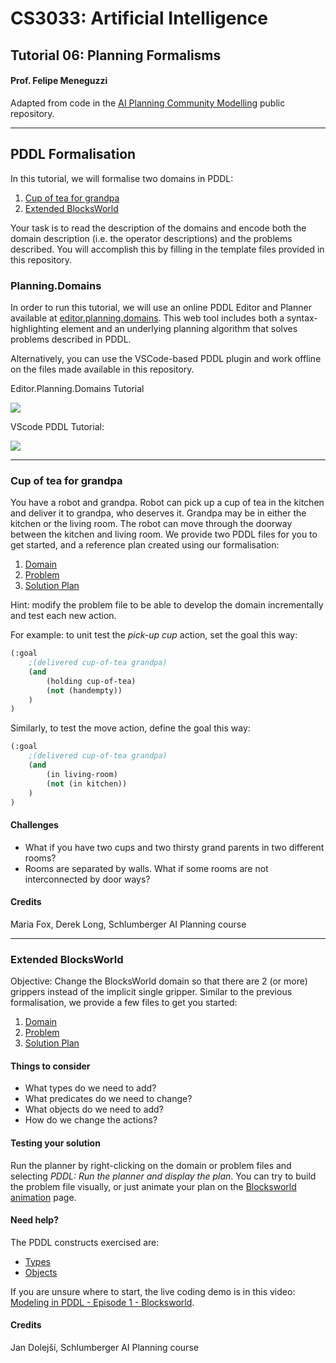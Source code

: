 # CS3033: Artificial Intelligence

## Tutorial 06: Planning Formalisms

#### Prof. Felipe Meneguzzi

Adapted from code in the [AI Planning Community Modelling](https://github.com/AI-Planning/modeling-in-pddl) public repository.

---

## PDDL Formalisation

In this tutorial, we will formalise two domains in PDDL:

1. [Cup of tea for grandpa](#cup-of-tea-for-grandpa)
2. [Extended BlocksWorld](#extended-blocksworld)

Your task is to read the description of the domains and encode both the domain description (i.e. the operator descriptions) and the problems described. You will accomplish this by filling in the template files provided in this repository.

### Planning.Domains

In order to run this tutorial, we will use an online PDDL Editor and Planner available at [editor.planning.domains](http://editor.planning.domains). This web tool includes both a syntax-highlighting element and an underlying planning algorithm that solves problems described in PDDL. 

Alternatively, you can use the VSCode-based PDDL plugin and work offline on the files made available in this repository. 

Editor.Planning.Domains Tutorial

[![](http://img.youtube.com/vi/HCVoVtAFkLo/0.jpg)](http://www.youtube.com/watch?v=HCVoVtAFkLo "Micro Tutorial on Editor")

VScode PDDL Tutorial: 

[![](http://img.youtube.com/vi/XW0z8Oik6G8/0.jpg)](http://www.youtube.com/watch?v=XW0z8Oik6G8 "PDDL Modeling Course")

---

### Cup of tea for grandpa

You have a robot and grandpa. Robot can pick up a cup of tea in the kitchen and deliver it to grandpa, who deserves it. Grandpa may be in either the kitchen or the living room. The robot can move through the doorway between the kitchen and living room. We provide two PDDL files for you to get started, and a reference plan created using our formalisation:

1. [Domain](cup_of_tea/domain.pddl)
2. [Problem](cup_of_tea/problem.pddl)
3. [Solution Plan](cup_of_tea/solution.plan)

Hint: modify the problem file to be able to develop the domain incrementally and test each new action.

For example: to unit test the _pick-up cup_ action, set the goal this way:

```lisp
(:goal
    ;(delivered cup-of-tea grandpa)
    (and
        (holding cup-of-tea)
        (not (handempty))
    )
)
```

Similarly, to test the move action, define the goal this way:

```lisp
(:goal
    ;(delivered cup-of-tea grandpa)
    (and
        (in living-room)
        (not (in kitchen))
    )
)
```

#### Challenges

- What if you have two cups and two thirsty grand parents in two different rooms?
- Rooms are separated by walls. What if some rooms are not interconnected by door ways?

#### Credits

Maria Fox, Derek Long, Schlumberger AI Planning course

---

### Extended BlocksWorld

Objective: Change the BlocksWorld domain so that there are 2 (or more) grippers instead of the implicit single gripper. Similar to the previous formalisation, we provide a few files to get you started:

1. [Domain](cup_of_tea/domain.pddl)
2. [Problem](cup_of_tea/problem.pddl)
3. [Solution Plan](cup_of_tea/solution.plan)

#### Things to consider

- What types do we need to add?
- What predicates do we need to change?
- What objects do we need to add?
- How do we change the actions?

#### Testing your solution

Run the planner by right-clicking on the domain or problem files and selecting _PDDL: Run the planner and display the plan_.
You can try to build the problem file visually, or just animate your plan on the [Blocksworld animation](https://blocks-dot-ai-planning.appspot.com/) page.

#### Need help?

The PDDL constructs exercised are:

- [Types](https://planning.wiki/ref/pddl/domain#object-types)
- [Objects](https://planning.wiki/ref/pddl/problem#objects)

If you are unsure where to start, the live coding demo is in this video: [Modeling in PDDL - Episode 1 - Blocksworld](https://youtu.be/_NOVa4i7Us8).

#### Credits

Jan Dolejší, Schlumberger AI Planning course
